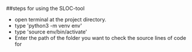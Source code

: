 ##steps for using the SLOC-tool

- open terminal at the project directory.
- type 'python3 -m venv env'
- type 'source env/bin/activate'
- Enter the path of the folder you want to check the source lines of code for
